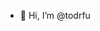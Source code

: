 - 👋 Hi, I’m @todrfu

<!---
todrfu/todrfu is a ✨ special ✨ repository because its `README.md` (this file) appears on your GitHub profile.
You can click the Preview link to take a look at your changes.
--->
